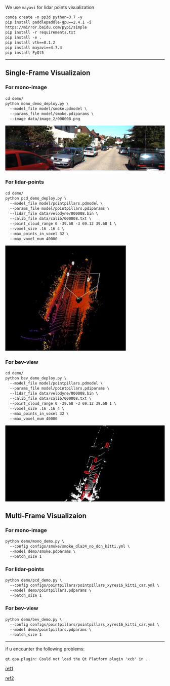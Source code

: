 We use `mayavi` for lidar points visualization
```
conda create -n pp3d python=3.7 -y
pip install paddlepaddle-gpu==2.4.1 -i https://mirror.baidu.com/pypi/simple
pip install -r requirements.txt
pip install -e .
pip install vtk==8.1.2
pip install mayavi==4.7.4
pip install PyQt5
```
---
## Single-Frame Visualizaion
### For mono-image
```
cd demo/
python mono_demo_deploy.py \
  --model_file model/smoke.pdmodel \
  --params_file model/smoke.pdiparams \
  --image data/image_2/000008.png
```
![](img/mono.png)
### For lidar-points
```
cd demo/
python pcd_demo_deploy.py \
  --model_file model/pointpillars.pdmodel \
  --params_file model/pointpillars.pdiparams \
  --lidar_file data/velodyne/000008.bin \
  --calib_file data/calib/000008.txt \
  --point_cloud_range 0 -39.68 -3 69.12 39.68 1 \
  --voxel_size .16 .16 4 \
  --max_points_in_voxel 32 \
  --max_voxel_num 40000
```
![](img/pc.png)
### For bev-view
```
cd demo/
python bev_demo_deploy.py \
  --model_file model/pointpillars.pdmodel \
  --params_file model/pointpillars.pdiparams \
  --lidar_file data/velodyne/000008.bin \
  --calib_file data/calib/000008.txt \
  --point_cloud_range 0 -39.68 -3 69.12 39.68 1 \
  --voxel_size .16 .16 4 \
  --max_points_in_voxel 32 \
  --max_voxel_num 40000
```
![](img/bev.png)
## Multi-Frame Visualizaion
### For mono-image
```
python demo/mono_demo.py \
  --config configs/smoke/smoke_dla34_no_dcn_kitti.yml \
  --model demo/smoke.pdparams \
  --batch_size 1
```
### For lidar-points
```
python demo/pcd_demo.py \
  --config configs/pointpillars/pointpillars_xyres16_kitti_car.yml \
  --model demo/pointpillars.pdparams \
  --batch_size 1
```
### For bev-view
```
python demo/bev_demo.py \
  --config configs/pointpillars/pointpillars_xyres16_kitti_car.yml \
  --model demo/pointpillars.pdparams \
  --batch_size 1
```

---
if u encounter the following problems:
 
`qt.qpa.plugin: Could not load the Qt Platform plugin 'xcb' in ..`

[ref1](https://blog.csdn.net/qq_39938666/article/details/120452028?spm=1001.2101.3001.6650.2&utm_medium=distribute.pc_relevant.none-task-blog-2%7Edefault%7ECTRLIST%7ERate-2-120452028-blog-112303826.pc_relevant_3mothn_strategy_recovery&depth_1-utm_source=distribute.pc_relevant.none-task-blog-2%7Edefault%7ECTRLIST%7ERate-2-120452028-blog-112303826.pc_relevant_3mothn_strategy_recovery&utm_relevant_index=3)

[ref2](https://blog.csdn.net/weixin_41794514/article/details/128578166?spm=1001.2101.3001.6650.3&utm_medium=distribute.pc_relevant.none-task-blog-2%7Edefault%7EYuanLiJiHua%7EPosition-3-128578166-blog-119480436.pc_relevant_landingrelevant&depth_1-utm_source=distribute.pc_relevant.none-task-blog-2%7Edefault%7EYuanLiJiHua%7EPosition-3-128578166-blog-119480436.pc_relevant_landingrelevant)